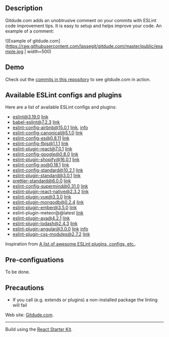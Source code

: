 ## Description

Gitdude.com adds an unobtrusive comment on your commits with ESLint code improvement tips. It is easy to setup and helps improve your code. An example of a comment:

![Example of gitdude.com](https://raw.githubusercontent.com/lassegit/gitdude.com/master/public/example.jpg | width=500)


## Demo

Check out the [commits in this repository](https://github.com/lassegit/gitdude.com/commits/master) to see gitdude.com in action.


## Available ESLint configs and plugins

Here are a list of available ESLint configs and plugins:
- eslint@3.19.0 [link](https://github.com/eslint/eslint)
- babel-eslint@7.2.3 [link](https://github.com/babel/babel-eslint)
- eslint-config-airbnb@15.0.1 [link](https://www.npmjs.com/package/eslint-config-airbnb), [info](https://github.com/airbnb/javascript)
- eslint-config-canonical@5.1.0 [link](https://github.com/gajus/eslint-config-canonical)
- eslint-config-es@0.8.11 [link](https://github.com/thenativeweb/eslint-config-es)
- eslint-config-fbjs@1.1.1 [link](https://www.npmjs.com/package/eslint-config-fbjs)
- eslint-plugin-react@7.0.1 [link](https://github.com/yannickcr/eslint-plugin-react)
- eslint-config-google@0.8.0 [link](https://github.com/google/eslint-config-google)
- eslint-plugin-shopify@16.0.1 [link](https://github.com/Shopify/eslint-plugin-shopify)
- eslint-config-xo@0.18.1 [link](https://github.com/sindresorhus/eslint-config-xo)
- eslint-config-standard@10.2.1 [link](https://github.com/feross/eslint-config-standard)
- eslint-plugin-standard@3.0.1 [link](https://github.com/xjamundx/eslint-plugin-standard)
- prettier-standard@6.0.0 [link](https://github.com/sheerun/prettier-standard)
- eslint-config-supermind@0.31.0 [link](https://github.com/supermind/eslint-config-supermind)
- eslint-plugin-react-native@2.3.2 [link](https://github.com/Intellicode/eslint-plugin-react-native)
- eslint-plugin-vue@3.3.0 [link](https://github.com/vuejs/eslint-plugin-vue)
- eslint-plugin-mongodb@0.2.4 [link](https://github.com/nfroidure/eslint-plugin-mongodb)
- eslint-plugin-ember@3.5.0 [link](https://github.com/netguru/eslint-plugin-ember)
- eslint-plugin-meteor@@latest [link](https://github.com/dferber90/eslint-plugin-meteor)
- eslint-plugin-ava@4.2.1 [link](https://github.com/avajs/eslint-plugin-ava)
- eslint-plugin-lodash@2.4.3 [link](https://github.com/wix/eslint-plugin-lodash)
- eslint-plugin-angular@3.0.0 [link](https://github.com/Gillespie59/eslint-plugin-angular) [info](https://github.com/johnpapa/angular-styleguide)
- eslint-plugin-css-modules@2.7.2 [link](https://github.com/atfzl/eslint-plugin-css-modules)

Inspiration from [A list of awesome ESLint plugins, configs, etc.](https://github.com/dustinspecker/awesome-eslint).

## Pre-configuations

To be done.


## Precautions

- If you call (e.g. extends or plugins) a non-installed package the linting will fail


Web site: [Gitdude.com](https://gitdude.com).


---
Build using the [React Starter Kit](https://github.com/kriasoft/react-starter-kit).
